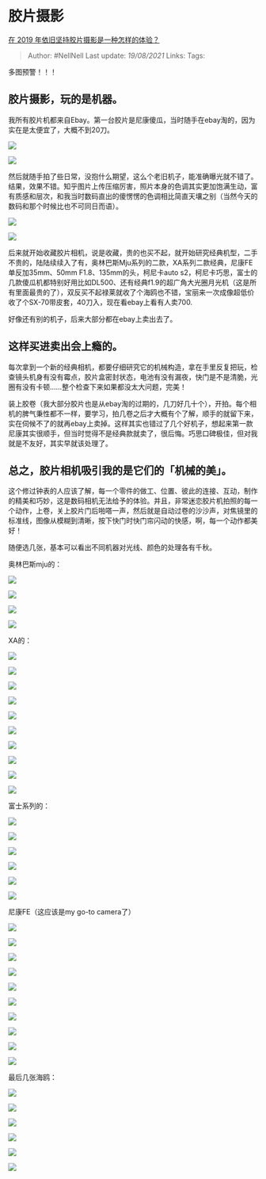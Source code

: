 # 胶片摄影
[在 2019 年依旧坚持胶片摄影是一种怎样的体验？](https://www.zhihu.com/question/318185492/answer/641652515)

  > Author: #NellNell
Last update: *19/08/2021*
Links:
Tags:

多图预警！！！

## 胶片摄影，玩的是机器。

我所有胶片机都来自Ebay。第一台胶片是尼康傻瓜，当时随手在ebay淘的，因为实在是太便宜了，大概不到20刀。

![](https://pica.zhimg.com/50/v2-a5a53dc1267789e3787eb0c1ea49bb8b_720w.jpg?source=c8b7c179)

![](https://pica.zhimg.com/80/v2-a5a53dc1267789e3787eb0c1ea49bb8b_720w.jpg?source=c8b7c179)

然后就随手拍了些日常，没抱什么期望，这么个老旧机子，能准确曝光就不错了。结果，效果不错。知乎图片上传压缩厉害，照片本身的色调其实更加饱满生动，富有质感和层次，和我当时数码直出的傻愣愣的色调相比简直天壤之别（当然今天的数码和那个时候比也不可同日而语）。

![](https://pic2.zhimg.com/50/v2-10212be0091bcf064baacf4a65844c04_720w.jpg?source=c8b7c179)

![](https://pic2.zhimg.com/80/v2-10212be0091bcf064baacf4a65844c04_720w.jpg?source=c8b7c179)

后来就开始收藏胶片相机，说是收藏，贵的也买不起，就开始研究经典机型，二手不贵的，陆陆续续入了有，奥林巴斯Mju系列的二款，XA系列二款经典，尼康FE单反加35mm、50mm F1.8、135mm的头，柯尼卡auto s2，柯尼卡巧思，富士的几款傻瓜机都特别好用比如DL500、还有经典f1.9的超广角大光圈月光机（这是所有里面最贵的了），双反买不起禄莱就收了个海鸥也不错，宝丽来一次成像超低价收了个SX-70带皮套，40刀入，现在看ebay上看有人卖700.

好像还有别的机子，后来大部分都在ebay上卖出去了。

## 这样买进卖出会上瘾的。

每次拿到一个新的经典相机，都要仔细研究它的机械构造，拿在手里反复把玩，检查镜头机身有没有霉点，胶片盒密封状态，电池有没有漏夜，快门是不是清脆，光圈有没有卡顿……整个检查下来如果都没太大问题，完美！

装上胶卷（我大部分胶片也是从ebay淘的过期的，几刀好几十个），开拍。每个相机的脾气秉性都不一样，要学习，拍几卷之后才大概有个了解，顺手的就留下来，实在伺候不了的就再ebay上卖掉。这样其实也错过了几个好机子，想起来第一款尼康其实很顺手，但当时觉得不是经典款就卖了，很后悔。巧思口碑极佳，但对我就是不友好，其实早就该处理了。

## 总之，胶片相机吸引我的是它们的「**机械的美**」。

这个修过钟表的人应该了解，每一个零件的做工、位置、彼此的连接、互动，制作的精美和巧妙，这是数码相机无法给予的体验。并且，非常迷恋胶片机拍照的每一个动作，上卷，关上胶片门后啪嗒一声，然后就是自动过卷的沙沙声，对焦镜里的标准线，图像从模糊到清晰，按下快门时快门帘闪动的快感，啊，每一个动作都美好！

随便选几张，基本可以看出不同机器对光线、颜色的处理各有千秋。

奥林巴斯mju的：

![](https://pic1.zhimg.com/50/v2-a631fcb002e94220bde713dc729c3462_720w.jpg?source=c8b7c179)

![](https://pic1.zhimg.com/80/v2-a631fcb002e94220bde713dc729c3462_720w.jpg?source=c8b7c179)

![](https://pic3.zhimg.com/50/v2-bb939c6071b7e4984cfd162bdd30910f_720w.jpg?source=c8b7c179)

![](https://pic3.zhimg.com/80/v2-bb939c6071b7e4984cfd162bdd30910f_720w.jpg?source=c8b7c179)

XA的：

![](https://pic1.zhimg.com/50/v2-978fcaa05d3867e3e02728ffddcb17b8_720w.jpg?source=c8b7c179)

![](https://pic1.zhimg.com/80/v2-978fcaa05d3867e3e02728ffddcb17b8_720w.jpg?source=c8b7c179)

![](https://pic1.zhimg.com/50/v2-370696af2fdc3c2c5bcc3c9a76d2c145_720w.jpg?source=c8b7c179)

![](https://pic1.zhimg.com/80/v2-370696af2fdc3c2c5bcc3c9a76d2c145_720w.jpg?source=c8b7c179)

![](https://pic1.zhimg.com/50/v2-567cfe2e229c205a446733f598e60033_720w.jpg?source=c8b7c179)

![](https://pic1.zhimg.com/80/v2-567cfe2e229c205a446733f598e60033_720w.jpg?source=c8b7c179)

![](https://pic1.zhimg.com/50/v2-22061773fb733aac72d5cf5a9e842a48_720w.jpg?source=c8b7c179)

![](https://pic1.zhimg.com/80/v2-22061773fb733aac72d5cf5a9e842a48_720w.jpg?source=c8b7c179)

![](https://pic3.zhimg.com/50/v2-3027fb2c900ebcc0ca877cf08f8a559e_720w.jpg?source=c8b7c179)

![](https://pic3.zhimg.com/80/v2-3027fb2c900ebcc0ca877cf08f8a559e_720w.jpg?source=c8b7c179)

富士系列的：

![](https://pic2.zhimg.com/50/v2-b7c7b1146ffa5734ffdc5ed43252d697_720w.jpg?source=c8b7c179)

![](https://pic2.zhimg.com/80/v2-b7c7b1146ffa5734ffdc5ed43252d697_720w.jpg?source=c8b7c179)

![](https://pic1.zhimg.com/50/v2-04eecabceacadf2d8666e166cd6cbde5_720w.jpg?source=c8b7c179)

![](https://pic1.zhimg.com/80/v2-04eecabceacadf2d8666e166cd6cbde5_720w.jpg?source=c8b7c179)

![](https://pic3.zhimg.com/50/v2-7771d866102d3665f192781e40cf63e0_720w.jpg?source=c8b7c179)

![](https://pic3.zhimg.com/80/v2-7771d866102d3665f192781e40cf63e0_720w.jpg?source=c8b7c179)

尼康FE（这应该是my go-to camera了）

![](https://pic2.zhimg.com/50/v2-43a1adcaf329e59ec64089520354c674_720w.jpg?source=c8b7c179)

![](https://pic2.zhimg.com/80/v2-43a1adcaf329e59ec64089520354c674_720w.jpg?source=c8b7c179)

![](https://pic1.zhimg.com/50/v2-b9885c1f94f6d8e27b9b7e08fecbb2e2_720w.jpg?source=c8b7c179)

![](https://pic1.zhimg.com/80/v2-b9885c1f94f6d8e27b9b7e08fecbb2e2_720w.jpg?source=c8b7c179)

![](https://pica.zhimg.com/50/v2-9bb0bd92320747aad9f82bfe85b2f8d7_720w.jpg?source=c8b7c179)

![](https://pica.zhimg.com/80/v2-9bb0bd92320747aad9f82bfe85b2f8d7_720w.jpg?source=c8b7c179)

![](https://pic1.zhimg.com/50/v2-f25601223f6d8c7e7fdb399a6149cd91_720w.jpg?source=c8b7c179)

![](https://pic1.zhimg.com/80/v2-f25601223f6d8c7e7fdb399a6149cd91_720w.jpg?source=c8b7c179)

![](https://pic1.zhimg.com/50/v2-d74ae747d7d34fd95148efa54e3388e2_720w.jpg?source=c8b7c179)

![](https://pic1.zhimg.com/80/v2-d74ae747d7d34fd95148efa54e3388e2_720w.jpg?source=c8b7c179)

最后几张海鸥：

![](https://pic1.zhimg.com/50/v2-cf50c440dba95ccd17e15e1c8310af55_720w.jpg?source=c8b7c179)

![](https://pic1.zhimg.com/80/v2-cf50c440dba95ccd17e15e1c8310af55_720w.jpg?source=c8b7c179)

![](https://pic2.zhimg.com/50/v2-dc083c28e1bd12ae69be799a822dc85a_720w.jpg?source=c8b7c179)

![](https://pic2.zhimg.com/80/v2-dc083c28e1bd12ae69be799a822dc85a_720w.jpg?source=c8b7c179)

![](https://pic2.zhimg.com/50/v2-1f85c86ebfa1db3a7611007dfe0e6b08_720w.jpg?source=c8b7c179)

![](https://pic2.zhimg.com/80/v2-1f85c86ebfa1db3a7611007dfe0e6b08_720w.jpg?source=c8b7c179)

